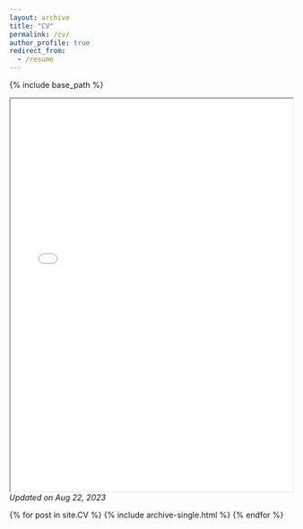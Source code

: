 ```yaml
---
layout: archive
title: "CV"
permalink: /cv/
author_profile: true
redirect_from:
  - /resume
---
```


{% include base_path %}

<body>
    <iframe src="/files/Yoshida_CV.pdf" width="100%" height="700px" marginwidth="0">
    </iframe>
     <i>Updated on Aug 22, 2023</i> 
</body>

{% for post in site.CV %}
  {% include archive-single.html %}
{% endfor %}
